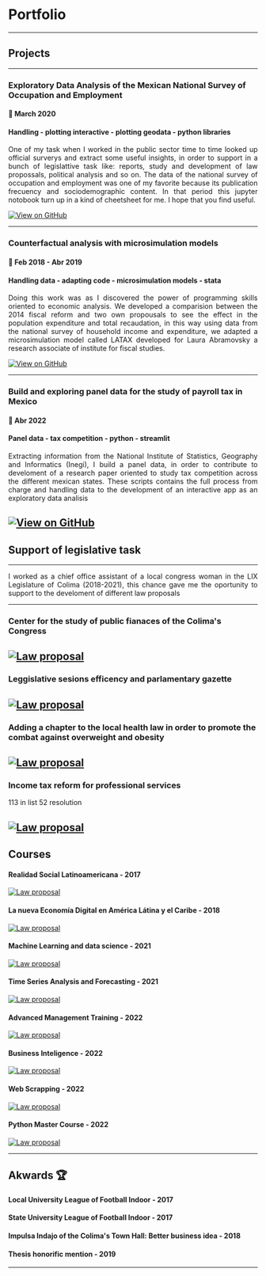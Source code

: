 # Portfolio
---
## Projects
---
### Exploratory Data Analysis of the Mexican National Survey of Occupation and Employment
#### 📅 March 2020
#### Handling - plotting interactive - plotting geodata - python libraries

<div align = "justify">One of my task when I worked in the public sector time to time looked up official surverys and extract some useful insights, in order to support in a bunch of legislattive task like: reports, study and development of law propossals, political analysis and so on. The data of the national survey of occupation and employment was one of my favorite because its publication frecuency and sociodemographic content. In that period this jupyter notobook turn up in a kind of cheetsheet for me. I hope that you find useful.</div>

[![View on GitHub](https://img.shields.io/badge/GitHub-View_on_GitHub-blue?logo=GitHub)](https://github.com/harellano1)

---

### Counterfactual analysis with microsimulation models
#### 📅 Feb 2018 - Abr 2019
#### Handling data - adapting code - microsimulation models - stata

<div align = "justify">Doing this work was as I discovered the power of programming skills oriented to economic analysis. We developed a comparision between the 2014 fiscal reform and two own propousals to see the effect in the population expenditure and total recaudation, in this way using data from the national survey of household income and expenditure, we adapted a microsimulation model called LATAX developed for Laura Abramovsky a research associate of institute for fiscal studies.</div> 

[![View on GitHub](https://img.shields.io/badge/GitHub-View_on_GitHub-blue?logo=GitHub)](https://github.com/harellano1)

---

### Build and exploring panel data for the study of payroll tax in Mexico
#### 📅 Abr 2022
#### Panel data - tax competition - python - streamlit

<div align = "justify">Extracting information from the National Institute of Statistics, Geography and Informatics (Inegi), I build a panel data, in order to contribute to develoment of a research paper oriented to study tax competition across the different mexican states. These scripts contains the full process from charge and handling data to the development of an interactive app as an exploratory data analisis</div>

[![View on GitHub](https://img.shields.io/badge/GitHub-View_on_GitHub-blue?logo=GitHub)](https://github.com/harellano1)
---

## Support of legislative task
---
<div align = "justify">I worked as a chief office assistant of a local congress woman in the LIX Legislature of Colima (2018-2021), this chance gave me the oportunity to support to the develoment of different law proposals</div>

---
### Center for the study of public fianaces of the Colima's Congress

[![Law proposal](https://img.shields.io/badge/PDF-Open_Research_Poster-blue?logo=adobe-acrobat-reader&logoColor=white)](https://www.congresocol.gob.mx/web/Sistema/uploads/Iniciativas/INIC%20REF%20DIP%20MALU.pdf)
---
### Leggislative sesions efficency and parlamentary gazette
[![Law proposal](https://img.shields.io/badge/PDF-Open_Research_Poster-blue?logo=adobe-acrobat-reader&logoColor=white)](pdf/bac2018.pdf)
---
### Adding a chapter to the local health law in order to promote the combat against overweight and obesity
[![Law proposal](https://img.shields.io/badge/PDF-Open_Research_Poster-blue?logo=adobe-acrobat-reader&logoColor=white)](pdf/bac2018.pdf)
---
### Income tax reform for professional services
113 in list
52 resolution

[![Law proposal](https://img.shields.io/badge/PDF-Open_Research_Poster-blue?logo=adobe-acrobat-reader&logoColor=white)](pdf/bac2018.pdf)
---
## Courses

#### Realidad Social Latinoamericana - 2017
[![Law proposal](https://img.shields.io/badge/PDF-Open_Research_Poster-blue?logo=adobe-acrobat-reader&logoColor=white)](pdf/bac2018.pdf)

#### La nueva Economía Digital en América Látina y el Caribe - 2018
[![Law proposal](https://img.shields.io/badge/PDF-Open_Research_Poster-blue?logo=adobe-acrobat-reader&logoColor=white)](pdf/bac2018.pdf)

#### Machine Learning and data science - 2021
[![Law proposal](https://img.shields.io/badge/PDF-Open_Research_Poster-blue?logo=adobe-acrobat-reader&logoColor=white)](pdf/bac2018.pdf)

#### Time Series Analysis and Forecasting - 2021
[![Law proposal](https://img.shields.io/badge/PDF-Open_Research_Poster-blue?logo=adobe-acrobat-reader&logoColor=white)](pdf/bac2018.pdf)

#### Advanced Management Training - 2022
[![Law proposal](https://img.shields.io/badge/PDF-Open_Research_Poster-blue?logo=adobe-acrobat-reader&logoColor=white)](pdf/bac2018.pdf)

#### Business Inteligence - 2022
[![Law proposal](https://img.shields.io/badge/PDF-Open_Research_Poster-blue?logo=adobe-acrobat-reader&logoColor=white)](pdf/bac2018.pdf)

#### Web Scrapping - 2022
[![Law proposal](https://img.shields.io/badge/PDF-Open_Research_Poster-blue?logo=adobe-acrobat-reader&logoColor=white)](pdf/bac2018.pdf)

#### Python Master Course - 2022
[![Law proposal](https://img.shields.io/badge/PDF-Open_Research_Poster-blue?logo=adobe-acrobat-reader&logoColor=white)](pdf/bac2018.pdf)

--- 
## Akwards 🏆

#### Local University League of Football Indoor - 2017

#### State University League of Football Indoor - 2017

#### Impulsa Indajo of the Colima's Town Hall: Better business idea - 2018

#### Thesis honorific mention - 2019

---




